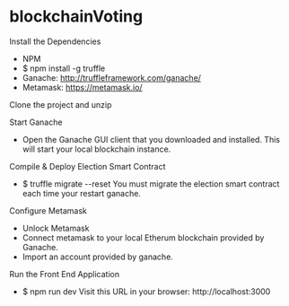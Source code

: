 # blockchainVoting

Install the Dependencies
 - NPM
 - $ npm install -g truffle
 - Ganache: http://truffleframework.com/ganache/
 - Metamask: https://metamask.io/
 
 Clone the project and unzip
 
 
 Start Ganache
 - Open the Ganache GUI client that you downloaded and installed. This will start your local blockchain instance.
 
 Compile & Deploy Election Smart Contract
 - $ truffle migrate --reset You must migrate the election smart contract each time your restart ganache.
 
 Configure Metamask
 - Unlock Metamask
 - Connect metamask to your local Etherum blockchain provided by Ganache.
 - Import an account provided by ganache.
 
 Run the Front End Application
 - $ npm run dev Visit this URL in your browser: http://localhost:3000


